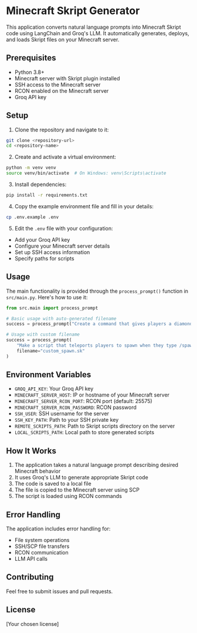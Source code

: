 # Minecraft Skript Generator

This application converts natural language prompts into Minecraft Skript code using LangChain and Groq's LLM. It automatically generates, deploys, and loads Skript files on your Minecraft server.

## Prerequisites

- Python 3.8+
- Minecraft server with Skript plugin installed
- SSH access to the Minecraft server
- RCON enabled on the Minecraft server
- Groq API key

## Setup

1. Clone the repository and navigate to it:
```bash
git clone <repository-url>
cd <repository-name>
```

2. Create and activate a virtual environment:
```bash
python -m venv venv
source venv/bin/activate  # On Windows: venv\Scripts\activate
```

3. Install dependencies:
```bash
pip install -r requirements.txt
```

4. Copy the example environment file and fill in your details:
```bash
cp .env.example .env
```

5. Edit the `.env` file with your configuration:
- Add your Groq API key
- Configure your Minecraft server details
- Set up SSH access information
- Specify paths for scripts

## Usage

The main functionality is provided through the `process_prompt()` function in `src/main.py`. Here's how to use it:

```python
from src.main import process_prompt

# Basic usage with auto-generated filename
success = process_prompt("Create a command that gives players a diamond sword when they type /givesword")

# Usage with custom filename
success = process_prompt(
    "Make a script that teleports players to spawn when they type /spawn",
    filename="custom_spawn.sk"
)
```

## Environment Variables

- `GROQ_API_KEY`: Your Groq API key
- `MINECRAFT_SERVER_HOST`: IP or hostname of your Minecraft server
- `MINECRAFT_SERVER_RCON_PORT`: RCON port (default: 25575)
- `MINECRAFT_SERVER_RCON_PASSWORD`: RCON password
- `SSH_USER`: SSH username for the server
- `SSH_KEY_PATH`: Path to your SSH private key
- `REMOTE_SCRIPTS_PATH`: Path to Skript scripts directory on the server
- `LOCAL_SCRIPTS_PATH`: Local path to store generated scripts

## How It Works

1. The application takes a natural language prompt describing desired Minecraft behavior
2. It uses Groq's LLM to generate appropriate Skript code
3. The code is saved to a local file
4. The file is copied to the Minecraft server using SCP
5. The script is loaded using RCON commands

## Error Handling

The application includes error handling for:
- File system operations
- SSH/SCP file transfers
- RCON communication
- LLM API calls

## Contributing

Feel free to submit issues and pull requests.

## License

[Your chosen license]